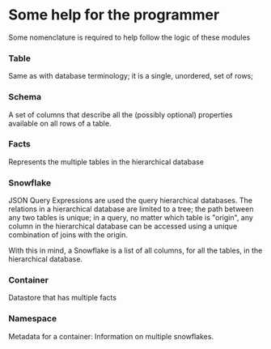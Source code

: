 
# Some help for the programmer

Some nomenclature is required to help follow the logic of these modules

### Table

Same as with database terminology; it is a single, unordered, set of rows;

### Schema

A set of columns that describe all the (possibly optional) properties available on all rows of a table.

### Facts

Represents the multiple tables in the hierarchical database

### Snowflake

JSON Query Expressions are used the query hierarchical databases. The relations in a hierarchical database are limited to a tree; the path between any two tables is unique; in a query, no matter which table is "origin", any column in the hierarchical database can be accessed using a unique combination of joins with the origin.

With this in mind, a Snowflake is a list of all columns, for all the tables, in the hierarchical database.

### Container

Datastore that has multiple facts

### Namespace

Metadata for a container: Information on multiple snowflakes.

